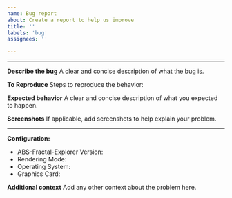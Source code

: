 ```yaml
---
name: Bug report
about: Create a report to help us improve
title: ''
labels: 'bug'
assignees: ''

---
```


****

**Describe the bug**
A clear and concise description of what the bug is.



**To Reproduce**
Steps to reproduce the behavior:



**Expected behavior**
A clear and concise description of what you expected to happen.



**Screenshots**
If applicable, add screenshots to help explain your problem.



****

**Configuration:**
 - ABS-Fractal-Explorer Version:
 - Rendering Mode:
 - Operating System:
 - Graphics Card:



**Additional context**
Add any other context about the problem here.


